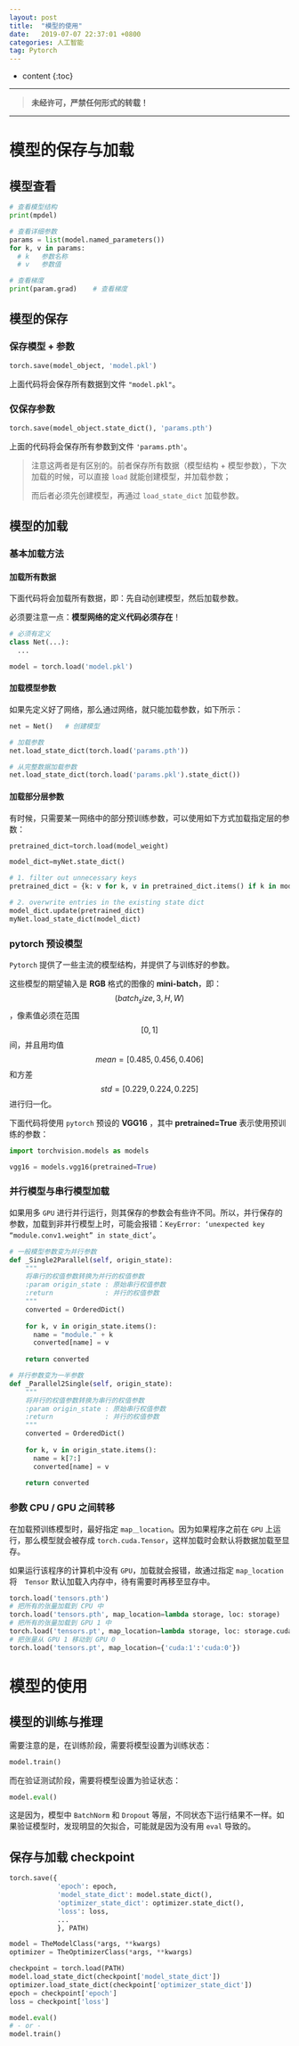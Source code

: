 ```yaml
---
layout: post
title:  "模型的使用"
date:   2019-07-07 22:37:01 +0800
categories: 人工智能
tag: Pytorch
---
```



* content
{:toc}


****

> **未经许可，严禁任何形式的转载！**


****

# 模型的保存与加载

## 模型查看

```python
# 查看模型结构
print(mpdel)

# 查看详细参数
params = list(model.named_parameters())
for k, v in params:
  # k   参数名称
  # v   参数值

# 查看梯度
print(param.grad)    # 查看梯度
```

## 模型的保存

### 保存模型 + 参数

```python
torch.save(model_object, 'model.pkl')
```

上面代码将会保存所有数据到文件 `"model.pkl"`。

### 仅保存参数

```python
torch.save(model_object.state_dict(), 'params.pth')
```

上面的代码将会保存所有参数到文件 `'params.pth'`。

> 注意这两者是有区别的。前者保存所有数据（模型结构 + 模型参数），下次加载的时候，可以直接 `load` 就能创建模型，并加载参数；
>
> 而后者必须先创建模型，再通过 `load_state_dict` 加载参数。

## 模型的加载

### 基本加载方法

#### 加载所有数据

下面代码将会加载所有数据，即：先自动创建模型，然后加载参数。

必须要注意一点：**模型网络的定义代码必须存在**！

```python
# 必须有定义
class Net(...):
  ...

model = torch.load('model.pkl')
```

#### 加载模型参数

如果先定义好了网络，那么通过网络，就只能加载参数，如下所示：

```python
net = Net()   # 创建模型

# 加载参数
net.load_state_dict(torch.load('params.pth'))

# 从完整数据加载参数
net.load_state_dict(torch.load('params.pkl').state_dict())
```

#### 加载部分层参数

有时候，只需要某一网络中的部分预训练参数，可以使用如下方式加载指定层的参数：

```python
pretrained_dict=torch.load(model_weight)

model_dict=myNet.state_dict()

# 1. filter out unnecessary keys
pretrained_dict = {k: v for k, v in pretrained_dict.items() if k in model_dict}

# 2. overwrite entries in the existing state dict
model_dict.update(pretrained_dict)
myNet.load_state_dict(model_dict)
```

### pytorch 预设模型

`Pytorch` 提供了一些主流的模型结构，并提供了与训练好的参数。

这些模型的期望输入是 **RGB** 格式的图像的 **mini-batch**，即：$$ (batch_size, 3, H, W) $$，像素值必须在范围 $$[0,1]$$ 间，并且用均值 $$mean=[0.485, 0.456, 0.406]$$ 和方差 $$std=[0.229, 0.224, 0.225]$$ 进行归一化。

下面代码将使用 `pytorch` 预设的 **VGG16** ，其中 **pretrained=True** 表示使用预训练的参数：

```python
import torchvision.models as models

vgg16 = models.vgg16(pretrained=True)
```

### 并行模型与串行模型加载

如果用多 `GPU` 进行并行运行，则其保存的参数会有些许不同。所以，并行保存的参数，加载到非并行模型上时，可能会报错：`KeyError: ‘unexpected key “module.conv1.weight” in state_dict’`。

```python
# 一般模型参数变为并行参数
def _Single2Parallel(self, origin_state):
    """
    将串行的权值参数转换为并行的权值参数
    :param origin_state : 原始串行权值参数
    :return             : 并行的权值参数
    """
  	converted = OrderedDict()
  
    for k, v in origin_state.items():
      name = "module." + k
      converted[name] = v
  
  	return converted

# 并行参数变为一半参数
def _Parallel2Single(self, origin_state):
  	"""
  	将并行的权值参数转换为串行的权值参数
  	:param origin_state : 原始串行权值参数
  	:return             : 并行的权值参数
  	"""
    converted = OrderedDict()
    
    for k, v in origin_state.items():
      name = k[7:]
      converted[name] = v
      
    return converted
```

### 参数 CPU / GPU 之间转移

在加载预训练模型时，最好指定 `map＿location`。因为如果程序之前在 `GPU` 上运行，那么模型就会被存成 `torch.cuda.Tensor`，这样加载时会默认将数据加载至显存。

如果运行该程序的计算机中没有 `GPU`，加载就会报错，故通过指定 `map_location` 将　`Tensor`  默认加载入内存中，待有需要时再移至显存中。

```python
torch.load('tensors.pth')
# 把所有的张量加载到 CPU 中
torch.load('tensors.pth', map_location=lambda storage, loc: storage)
# 把所有的张量加载到 GPU 1 中
torch.load('tensors.pt', map_location=lambda storage, loc: storage.cuda(1))
# 把张量从 GPU 1 移动到 GPU 0
torch.load('tensors.pt', map_location={'cuda:1':'cuda:0'})
```

# 模型的使用

## 模型的训练与推理

需要注意的是，在训练阶段，需要将模型设置为训练状态：

```python
model.train()
```

而在验证测试阶段，需要将模型设置为验证状态：

```python
model.eval()
```

这是因为，模型中 `BatchNorm` 和 `Dropout` 等层，不同状态下运行结果不一样。如果验证模型时，发现明显的欠拟合，可能就是因为没有用 `eval` 导致的。

## 保存与加载 checkpoint

```python
torch.save({
            'epoch': epoch,
            'model_state_dict': model.state_dict(),
            'optimizer_state_dict': optimizer.state_dict(),
            'loss': loss,
            ...
            }, PATH)
```

```python
model = TheModelClass(*args, **kwargs)
optimizer = TheOptimizerClass(*args, **kwargs)

checkpoint = torch.load(PATH)
model.load_state_dict(checkpoint['model_state_dict'])
optimizer.load_state_dict(checkpoint['optimizer_state_dict'])
epoch = checkpoint['epoch']
loss = checkpoint['loss']

model.eval()
# - or -
model.train()
```
